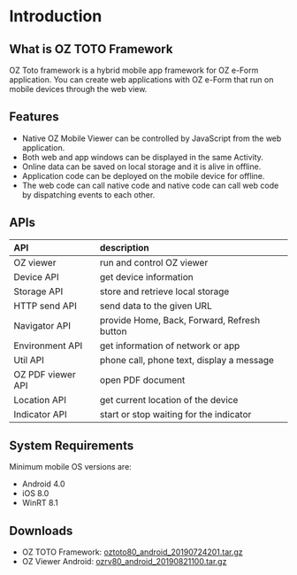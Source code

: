 # Introduction

## What is OZ TOTO Framework <a id="1-introduction"></a>

‌OZ Toto framework is a hybrid mobile app framework for OZ e-Form application. You can create web applications with OZ e-Form that run on mobile devices through the web view.‌

## Features

* Native OZ Mobile Viewer can be controlled by JavaScript from the web application.
* Both web and app windows can be displayed in the same Activity.
* Online data can be saved on local storage and it is alive in offline.
* Application code can be deployed on the mobile device for offline.
* The web code can call native code and native code can call web code by dispatching events to each other.

## APIs

| API | description |
| :--- | :--- |
| OZ viewer | run and control OZ viewer |
| Device API | get device information |
| Storage API | store and retrieve local storage |
| HTTP send API | send data to the given URL |
| Navigator API | provide Home, Back, Forward, Refresh button |
| Environment API | get information of network or app |
| Util API | phone call, phone text, display a message |
| OZ PDF viewer API | open PDF document |
| Location API | get current location of the device |
| Indicator API | start or stop waiting for the indicator |

## System Requirements

Minimum mobile OS versions are:

* Android 4.0
* iOS 8.0
* WinRT 8.1

## Downloads

* OZ TOTO Framework: [oztoto80\_android\_20190724201.tar.gz](https://drive.google.com/open?id=1ujhA92xHlGXRX8_nDdbMjx_Yem3ciY0p)​
* OZ Viewer Android: ​[ozrv80\_android\_20190821100.tar.gz](https://drive.google.com/open?id=1xomQbHbGB3nHdx8rCDBneJTrDln23d-R)​

